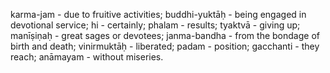 karma-jam - due to fruitive activities; buddhi-yuktāḥ - being engaged in devotional service; hi - certainly; phalam - results; tyaktvā - giving up; manīṣiṇaḥ - great sages or devotees; janma-bandha - from the bondage of birth and death; vinirmuktāḥ - liberated; padam - position; gacchanti - they reach; anāmayam - without miseries.